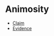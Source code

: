 # Animosity

- [Claim](https://quran.com/2/36)
- [Evidence](https://www.youtube.com/watch?v=xuCn8ux2gbs)
